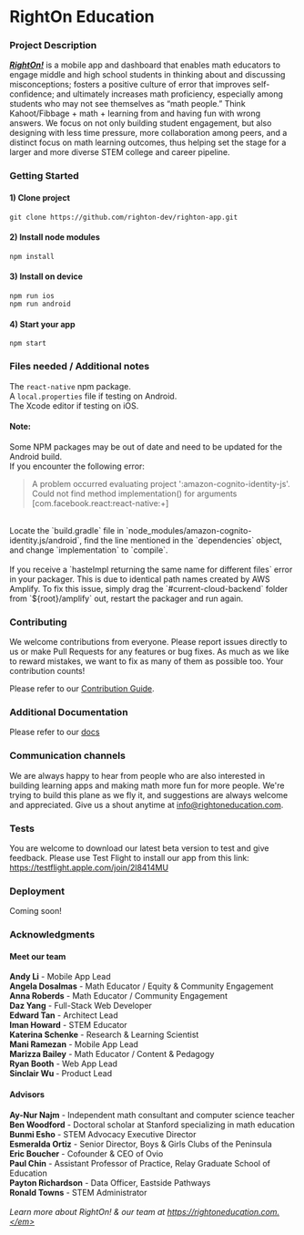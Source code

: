# RightOn Education

### Project Description
<a href="https://www.rightoneducation.com"><strong><i>RightOn!</i></strong></a> is a mobile app and dashboard that enables math educators to engage middle and high school students in thinking about and discussing misconceptions; fosters a positive culture of error that improves self-confidence; and ultimately increases math proficiency, especially among students who may not see themselves as “math people.” Think Kahoot/Fibbage + math + learning from and having fun with wrong answers. We focus on not only building student engagement, but also designing with less time pressure, more collaboration among peers, and a distinct focus on math learning outcomes, thus helping set the stage for a larger and more diverse STEM college and career pipeline.

### Getting Started

#### 1) Clone project

`git clone https://github.com/righton-dev/righton-app.git`

#### 2) Install node modules

`npm install`

#### 3) Install on device

`npm run ios`
<br>
`npm run android`

#### 4) Start your app

`npm start`

### Files needed / Additional notes

The `react-native` npm package.
<br>
A `local.properties` file if testing on Android.
<br>
The Xcode editor if testing on iOS.
<br>

#### Note:
Some NPM packages may be out of date and need to be updated for the Android build.
<br>
If you encounter the following error:
<br>
> A problem occurred evaluating project ':amazon-cognito-identity-js'.
> Could not find method implementation() for arguments [com.facebook.react:react-native:+]
<br>
Locate the `build.gradle` file in `node_modules/amazon-cognito-identity.js/android`, find the line mentioned in the `dependencies` object, and change `implementation` to `compile`.
<br>
<br>
If you receive a `hasteImpl returning the same name for different files` error in your packager. This is due to identical path names created by AWS Amplify. To fix this issue, simply drag the `#current-cloud-backend` folder from `${root}/amplify` out, restart the packager and run again.

### Contributing

We welcome contributions from everyone. Please report issues directly to us or make Pull Requests for any features or bug fixes. As much as we like to reward mistakes, we want to fix as many of them as possible too. Your contribution counts!

Please refer to our [Contribution Guide](https://github.com/righton-dev/righton-app/tree/master/CONTRIBUTING.md).

### Additional Documentation

Please refer to our [docs](https://github.com/righton-dev/righton-app/tree/master/docs)

### Communication channels

We are always happy to hear from people who are also interested in building learning apps and making math more fun for more people. We're trying to build this plane as we fly it, and suggestions are always welcome and appreciated. Give us a shout anytime at info@rightoneducation.com.

### Tests

You are welcome to download our latest beta version to test and give feedback. Please use Test Flight to install our app from this link: https://testflight.apple.com/join/2l8414MU

### Deployment

Coming soon!

### Acknowledgments

#### Meet our team
<strong>Andy Li</strong> - Mobile App Lead<br>
<strong>Angela Dosalmas</strong> - Math Educator / Equity & Community Engagement<br>
<strong>Anna Roberds</strong> - Math Educator / Community Engagement<br>
<strong>Daz Yang</strong> - Full-Stack Web Developer<br>
<strong>Edward Tan</strong> - Architect Lead<br>
<strong>Iman Howard</strong> - STEM Educator<br>
<strong>Katerina Schenke</strong> - Research & Learning Scientist<br>
<strong>Mani Ramezan</strong> - Mobile App Lead<br>
<strong>Marizza Bailey</strong> - Math Educator / Content & Pedagogy<br>
<strong>Ryan Booth</strong> - Web App Lead<br>
<strong>Sinclair Wu </strong> - Product Lead<br>
#### Advisors
<strong>Ay-Nur Najm</strong> - Independent math consultant and computer science teacher<br>
<strong>Ben Woodford</strong> - Doctoral scholar at Stanford specializing in math education<br>
<strong>Bunmi Esho</strong> - STEM Advocacy Executive Director<br>
<strong>Esmeralda Ortiz</strong> - Senior Director, Boys & Girls Clubs of the Peninsula<br>
<strong>Eric Boucher</strong> - Cofounder & CEO of Ovio<br>
<strong>Paul Chin</strong> - Assistant Professor of Practice, Relay Graduate School of Education<br>
<strong>Payton Richardson</strong> - Data Officer, Eastside Pathways<br>
<strong>Ronald Towns</strong> - STEM Administrator
<br>
<br>
<em>Learn more about RightOn! & our team at https://rightoneducation.com.</em>
